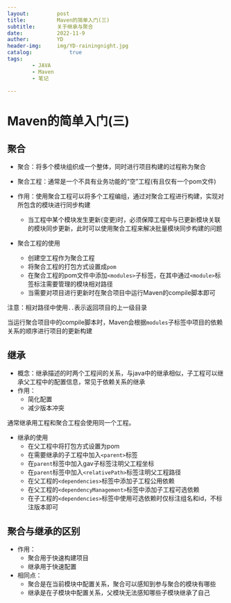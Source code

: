 ```yaml
---
layout:         post
title:          Maven的简单入门(三)
subtitle:       关于继承与聚合
date:           2022-11-9
auther:         YD
header-img:     img/YD-rainingnight.jpg
catalog:            true
tags:
        - JAVA
        - Maven
        - 笔记

---
```


# Maven的简单入门(三)

## 聚合

* 聚合：将多个模块组织成一个整体，同时进行项目构建的过程称为聚合
* 聚合工程：通常是一个不具有业务功能的“空”工程(有且仅有一个pom文件)
* 作用：使用聚合工程可以将多个工程编组，通过对聚合工程进行构建，实现对所包含的模块进行同步构建
  * 当工程中某个模块发生更新(变更)时，必须保障工程中与已更新模块关联的模块同步更新，此时可以使用聚合工程来解决批量模块同步构建的问题

* 聚合工程的使用
  * 创建空工程作为聚合工程
  * 将聚合工程的打包方式设置成`pom`
  * 在聚合工程的pom文件中添加`<modules>`子标签，在其中通过`<module>`标签标注需要管理的模块相对路径
  * 当需要对项目进行更新时在聚合项目中运行Maven的compile脚本即可

注意：相对路径中使用`..`表示返回项目的上一级目录

当运行聚合项目中的compile脚本时，Maven会根据`modules`子标签中项目的依赖关系的顺序进行项目的更新构建

## 继承

* 概念：继承描述的时两个工程间的关系，与java中的继承相似，子工程可以继承父工程中的配置信息，常见于依赖关系的继承
* 作用：
  * 简化配置
  * 减少版本冲突

通常继承用工程和聚合工程会使用同一个工程。

* 继承的使用
  * 在父工程中将打包方式设置为pom
  * 在需要继承的子工程中加入`<parent>`标签
  * 在`parent`标签中加入gav子标签注明父工程坐标
  * 在`parent`标签中加入`<relativePath>`标签注明父工程路径
  * 在父工程的`<dependencies>`标签中添加子工程公用依赖
  * 在父工程的`<dependencyManagement>`标签中添加子工程可选依赖
  * 在子工程的`<dependencies>`标签中使用可选依赖时仅标注组名和id，不标注版本即可

## 聚合与继承的区别

* 作用：
  * 聚合用于快速构建项目
  * 继承用于快速配置
* 相同点：
  * 聚合是在当前模块中配置关系，聚合可以感知到参与聚合的模块有哪些
  * 继承是在子模块中配置关系，父模块无法感知哪些子模块继承了自己